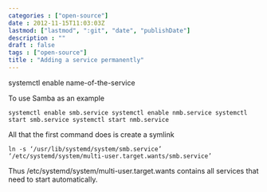 ```yaml
---
categories : ["open-source"]
date : 2012-11-15T11:03:03Z
lastmod: ["lastmod", ":git", "date", "publishDate"]
description : ""
draft : false
tags : ["open-source"]
title : "Adding a service permanently"
---
```



systemctl enable name-of-the-service

To use Samba as an example

    systemctl enable smb.service systemctl enable nmb.service systemctl start smb.service systemctl start nmb.service

All that the first command does is create a symlink  
 
    ln -s ‘/usr/lib/systemd/system/smb.service’ ‘/etc/systemd/system/multi-user.target.wants/smb.service’

Thus /etc/systemd/system/multi-user.target.wants contains all services that need to start automatically.

